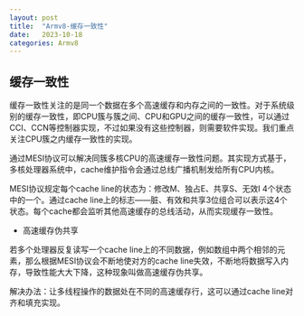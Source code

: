 ```yaml
---
layout: post
title:  "Armv8-缓存一致性"
date:   2023-10-18 
categories: Armv8
---
```

## 缓存一致性

缓存一致性关注的是同一个数据在多个高速缓存和内存之间的一致性。对于系统级别的缓存一致性，即CPU簇与簇之间、CPU和GPU之间的缓存一致性，可以通过CCI、CCN等控制器实现，不过如果没有这些控制器，则需要软件实现。我们重点关注CPU簇之内缓存一致性的实现。

通过MESI协议可以解决同簇多核CPU的高速缓存一致性问题。其实现方式基于，多核处理器系统中，cache维护指令会通过总线广播机制发给所有CPU内核。

MESI协议规定每个cache line的状态为：修改M、独占E、共享S、无效I 4个状态中的一个。通过cache line上的标志——脏、有效和共享3位组合可以表示这4个状态。每个cache都会监听其他高速缓存的总线活动，从而实现缓存一致性。

* 高速缓存伪共享

若多个处理器反复读写一个cache line上的不同数据，例如数组中两个相邻的元素，那么根据MESI协议会不断地使对方的cache line失效，不断地将数据写入内存，导致性能大大下降，这种现象叫做高速缓存伪共享。

解决办法：让多线程操作的数据处在不同的高速缓存行，这可以通过cache line对齐和填充实现。